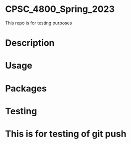 # CPSC_4800_Spring_2023
This repo is for testing purposes


# Description

# Usage

# Packages

# Testing

# This is for testing of git push